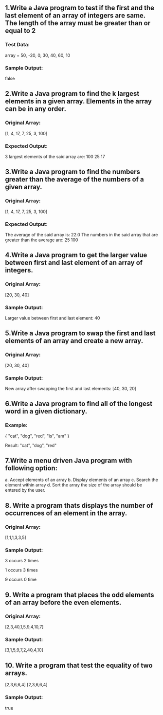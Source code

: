 ## 1.Write a Java program to test if the first and the last element of an array of integers are same. The length of the array must be greater than or equal to 2 
### Test Data:
array = 50, -20, 0, 30, 40, 60, 10
### Sample Output:
false


## 2.Write a Java program to find the k largest elements in a given array. Elements in the array can be in any order. 
### Original Array:
[1, 4, 17, 7, 25, 3, 100]
### Expected Output:
3 largest elements of the said array are:
100 25 17


## 3.Write a Java program to find the numbers greater than the average of the numbers of a given array. 
### Original Array:
[1, 4, 17, 7, 25, 3, 100]
### Expected Output:
The average of the said array is: 22.0
The numbers in the said array that are greater than the average are:
25
100


## 4.Write a Java program to get the larger value between first and last element of an array of integers.
### Original Array:
[20, 30, 40]   
### Sample Output:
Larger value between first and last element: 40 


## 5.Write a Java program to swap the first and last elements of an array and create a new array. 
### Original Array:
[20, 30, 40]  
### Sample Output:
New array after swapping the first and last elements: [40, 30, 20] 


## 6.Write a Java program to find all of the longest word in a given dictionary.
### Example:
{
"cat",
"dog",
"red",
"is",
"am"
}

Result: "cat", "dog", "red"

## 7.Write a menu driven Java program with following option: 
a. Accept elements of an array 
b. Display elements of an array 
c. Search the element within array 
d. Sort the array 
the size of the array should be entered by the user.

## 8. Write a program thats displays the number of occurrences of an element in the array.
### Original Array:
[1,1,1,3,3,5]
### Sample Output:
3 occurs 2 times

1 occurs 3 times

9 occurs 0 time


## 9. Write a program that places the odd elements of an array before the even elements.
### Original Array:
[2,3,40,1,5,9,4,10,7]  
### Sample Output:
[3,1,5,9,7,2,40,4,10]


## 10. Write a program that test the equality of two arrays.
[2,3,6,6,4]
[2,3,6,6,4]
### Sample Output:
true
